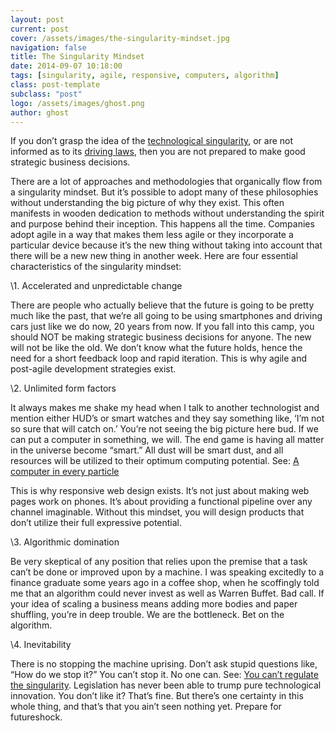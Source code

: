 ```yaml
---
layout: post
current: post
cover: /assets/images/the-singularity-mindset.jpg
navigation: false
title: The Singularity Mindset
date: 2014-09-07 10:18:00
tags: [singularity, agile, responsive, computers, algorithm]
class: post-template
subclass: "post"
logo: /assets/images/ghost.png
author: ghost
---
```


If you don’t grasp the idea of the [technological singularity](https://href.li/?http://en.wikipedia.org/wiki/Technological_singularity), or are not informed as to its [driving laws](https://href.li/?http://www.techradar.com/us/news/world-of-tech/10-laws-of-tech-the-rules-that-define-our-world-1067906), then you are not prepared to make good strategic business decisions.

There are a lot of approaches and methodologies that organically flow from a singularity mindset. But it’s possible to adopt many of these philosophies without understanding the big picture of why they exist. This often manifests in wooden dedication to methods without understanding the spirit and purpose behind their inception. This happens all the time. Companies adopt agile in a way that makes them less agile or they incorporate a particular device because it’s the new thing without taking into account that there will be a new new thing in another week. Here are four essential characteristics of the singularity mindset:

\1. Accelerated and unpredictable change

There are people who actually believe that the future is going to be pretty much like the past, that we’re all going to be using smartphones and driving cars just like we do now, 20 years from now. If you fall into this camp, you should NOT be making strategic business decisions for anyone. The new will not be like the old. We don’t know what the future holds, hence the need for a short feedback loop and rapid iteration. This is why agile and post-agile development strategies exist.

\2. Unlimited form factors

It always makes me shake my head when I talk to another technologist and mention either HUD’s or smart watches and they say something like, ‘I’m not so sure that will catch on.’ You’re not seeing the big picture here bud. If we can put a computer in something, we will. The end game is having all matter in the universe become “smart.” All dust will be smart dust, and all resources will be utilized to their optimum computing potential. See: [A computer in every particle](http://singularityhacker.com/post/54425244353/a-computer-in-every-particle)

This is why responsive web design exists. It’s not just about making web pages work on phones. It’s about providing a functional pipeline over any channel imaginable. Without this mindset, you will design products that don’t utilize their full expressive potential.

\3. Algorithmic domination

Be very skeptical of any position that relies upon the premise that a task can’t be done or improved upon by a machine. I was speaking excitedly to a finance graduate some years ago in a coffee shop, when he scoffingly told me that an algorithm could never invest as well as Warren Buffet. Bad call. If your idea of scaling a business means adding more bodies and paper shuffling, you’re in deep trouble. We are the bottleneck. Bet on the algorithm.

\4. Inevitability

There is no stopping the machine uprising. Don’t ask stupid questions like, “How do we stop it?” You can’t stop it. No one can. See: [You can’t regulate the singularity](http://singularityhacker.com/post/51561907720/you-cant-regulate-the-singularity). Legislation has never been able to trump pure technological innovation. You don’t like it? That’s fine. But there’s one certainty in this whole thing, and that’s that you ain’t seen nothing yet. Prepare for futureshock.
